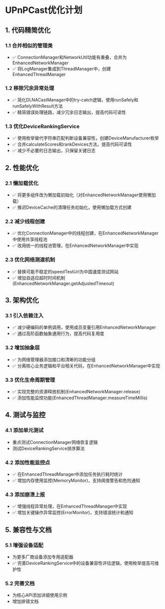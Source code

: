# UPnPCast优化计划

## 1. 代码精简优化

### 1.1 合并相似的管理类
- ✅ ConnectionManager和NetworkUtil功能有重叠，合并为EnhancedNetworkManager
- ✅ 将LogManager集成到ThreadManager中，创建EnhancedThreadManager

### 1.2 移除冗余异常处理
- ✅ 简化DLNACastManager中的try-catch逻辑，使用runSafely和runSafelyWithResult方法
- ✅ 精简错误处理链路，减少冗余日志输出，提高代码可读性

### 1.3 优化DeviceRankingService
- ✅ 使用枚举替代字符串匹配判断设备兼容性，创建DeviceManufacturer枚举
- ✅ 合并calculateScores和rankDevices方法，提高代码可读性
- ✅ 减少不必要的日志输出，只保留关键日志

## 2. 性能优化

### 2.1 懒加载优化
- ✅ 将更多组件改为懒加载初始化（对EnhancedNetworkManager使用懒加载）
- ✅ 推迟DeviceCache的清理任务初始化，使用懒加载方式创建

### 2.2 减少线程创建
- ✅ 优化ConnectionManager中的线程创建，在EnhancedNetworkManager中使用共享线程池
- ✅ 改用统一的线程池管理，在EnhancedNetworkManager中实现

### 2.3 优化网络测速机制
- ✅ 替换可能不稳定的speedTestUrl为中国速度测试网站
- ✅ 增加自适应超时时间机制(EnhancedNetworkManager.getAdjustedTimeout)

## 3. 架构优化

### 3.1 引入依赖注入
- ✅ 减少硬编码的单例调用，使用成员变量引用EnhancedNetworkManager
- ✅ 通过高阶函数抽象通用行为，提高代码复用度

### 3.2 增加抽象层
- ✅ 为网络管理器添加接口和清晰的功能分组
- ✅ 分离核心业务逻辑和平台相关代码，在EnhancedNetworkManager中实现

### 3.3 优化生命周期管理
- ✅ 实现完整的资源释放机制(EnhancedNetworkManager.release)
- ✅ 添加性能监控功能(EnhancedThreadManager.measureTimeMillis)

## 4. 测试与监控

### 4.1 添加单元测试
- 重点测试ConnectionManager网络恢复逻辑
- 测试DeviceRankingService排序算法

### 4.2 添加性能监控点
- ✅ 在EnhancedThreadManager中添加任务执行耗时统计
- ✅ 增加内存使用监控(MemoryMonitor)，支持阈值警告和危险通知

### 4.3 添加崩溃上报
- ✅ 增强线程异常处理，在EnhancedThreadManager中实现
- ✅ 增加关键操作异常监控(ErrorMonitor)，支持错误统计和通知

## 5. 兼容性与文档

### 5.1 增强设备适配
- 为更多厂商设备添加专用适配器
- ✅ 完善DeviceRankingService中的设备兼容性评估逻辑，使用枚举提高可维护性

### 5.2 完善文档
- 为核心API添加详细使用示例
- 增加排错文档 